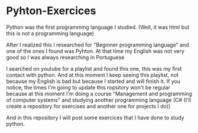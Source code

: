 # Pyhton-Exercices
Python was the first programming language I studied. (Well, it was html but this is not a programming language)


After I realized this I researched for "Beginner programming language" and one of the ones I found was Pyhton. At that time my English was not very good so I was always researching in Portuguese


I searched on youtube for a playlist and found this one, this was my first contact with python. And at this moment I keep seeing this playlist, not because my English is bad but because I started and will finish it. If you notice, the times I'm going to update this ropsitory won't be regular because at this moment I'm doing a course "Management and programming of computer systems" and studying another programming language (C# (I'll create a repository for exercises and another one for projects I do))


And in this repository I will post some exercices that I have done to study python.
